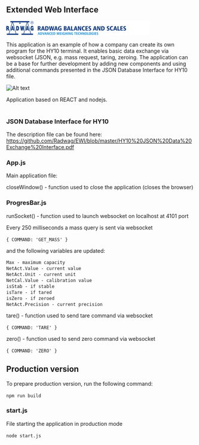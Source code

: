 ## Extended Web Interface

![Alt text](en_header.png)

This application is an example of how a company can create its own program for the HY10 terminal. It enables basic data exchange via websocket (JSON, e.g. mass request, taring, zeroing.
The application can be a base for further development by adding new components and using additional commands presented in the JSON Database Interface for HY10 file.

![Alt text](bottom.jpg) 

Application based on REACT and nodejs.<br/>
</br>

### JSON Database Interface for HY10
The description file can be found here:
https://github.com/Radwag/EWI/blob/master/HY10%20JSON%20Data%20Exchange%20Interface.pdf

### App.js

Main application file: </br>

closeWindow() - function used to close the application (closes the browser)

### ProgresBar.js

runSocket() - function used to launch websocket on localhost at 4101 port

Every 250 milliseconds a mass query is sent via websocket

```{ COMMAND: 'GET_MASS' }```

and the following variables are updated:

``` 
Max - maximum capacity
NetAct.Value - current value
NetAct.Unit - current unit
NetCal.Value - calibration value
isStab - if stable
isTare - if tared
isZero - if zeroed
NetAct.Precision - current precision
```

tare() - function used to send tare command via websocket

```{ COMMAND: 'TARE' }```

zero() - function used to send zero command via websocket

```{ COMMAND: 'ZERO' }```


## Production version

To prepare production version, run the following command:

```npm run build```

### start.js

File starting the application in production mode

```node start.js```

